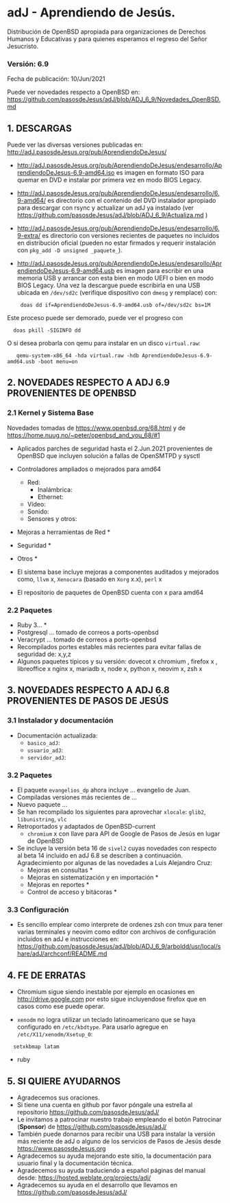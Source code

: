 # adJ - Aprendiendo de Jesús.
Distribución de OpenBSD apropiada para organizaciones de Derechos Humanos
y Educativas y para quienes esperamos el regreso del Señor Jesucristo.

### Versión: 6.9
Fecha de publicación: 10/Jun/2021

Puede ver novedades respecto a OpenBSD en:
  <https://github.com/pasosdeJesus/adJ/blob/ADJ_6_9/Novedades_OpenBSD.md>

## 1. DESCARGAS

Puede ver las diversas versiones publicadas en: 
  <http://adJ.pasosdeJesus.org/pub/AprendiendoDeJesus/>

* <http://adJ.pasosdeJesus.org/pub/AprendiendoDeJesus/endesarrollo/AprendiendoDeJesus-6.9-amd64.iso> 
  es imagen en formato ISO para quemar en DVD e instalar por primera vez
  en modo BIOS Legacy.
* <http://adJ.pasosdeJesus.org/pub/AprendiendoDeJesus/endesarrollo/6.9-amd64/>
  es directorio con el contenido del DVD instalador apropiado para descargar 
  con rsync y actualizar un adJ ya instalado (ver  
  <https://github.com/pasosdeJesus/adJ/blob/ADJ_6_9/Actualiza.md> )
* <http://adJ.pasosdeJesus.org/pub/AprendiendoDeJesus/endesarrollo/6.9-extra/> es 
  directorio con versiones recientes de paquetes no incluidos en distribución 
  oficial (pueden no estar firmados y requerir instalación con 
  `pkg_add -D unsigned _paquete_`).
* <http://adJ.pasosdeJesus.org/pub/AprendiendoDeJesus/endesarollo/AprendiendoDeJesus-6.9-amd64.usb> 
  es imagen para escribir en una memoria USB y arrancar con esta bien en
  modo UEFI o bien en modo BIOS Legacy. Una vez 
  la descargue puede escribirla en una USB ubicada en `/dev/sd2c` 
  (verifique dispositivo con `dmesg` y remplace) con:

       doas dd if=AprendiendoDeJesus-6.9-amd64.usb of=/dev/sd2c bs=1M

 Este proceso puede ser demorado, puede ver el progreso con 

      doas pkill -SIGINFO dd

 O si desea probarla con qemu para instalar en un disco `virtual.raw`:

       qemu-system-x86_64 -hda virtual.raw -hdb AprendiendoDeJesus-6.9-amd64.usb -boot menu=on


## 2. NOVEDADES RESPECTO A ADJ 6.9 PROVENIENTES DE OPENBSD

### 2.1 Kernel y Sistema Base

Novedades tomadas de <https://www.openbsd.org/68.html> y de 
<https://home.nuug.no/~peter/openbsd_and_you_68/#1>

* Aplicados parches de seguridad hasta el 2.Jun.2021 provenientes de 
  OpenBSD que incluyen solución a fallas de OpenSMTPD y sysctl
* Controladores ampliados o mejorados para amd64
	* Red:
		* Inalámbrica: 
		* Ethernet:
	* Vídeo: 
	* Sonido:
	* Sensores y otros:

* Mejoras a herramientas de Red
  * 

* Seguridad
	* 
* Otros
  * 
* El sistema base incluye mejoras a componentes auditados y mejorados 
  como, `llvm` x,  `Xenocara` (basado en `Xorg` x.x),
  `perl` x
* El repositorio de paquetes de OpenBSD cuenta con x para amd64


### 2.2 Paquetes 

* Ruby 3...
  * 
* Postgresql ... tomado de correos a ports-openbsd
* Veracrypt ...  tomado de correos a ports-openbsd
* Recompilados portes estables más recientes para evitar fallas de seguridad 
  de: x,y,z
* Algunos paquetes típicos y su versión: dovecot x
  chromium , firefox x , libreoffice x
  nginx x, mariadb x, node x, python x, neovim x,
  zsh x


## 3. NOVEDADES RESPECTO A ADJ 6.8 PROVENIENTES DE PASOS DE JESÚS

### 3.1 Instalador y documentación

* Documentación actualizada: 
	* `basico_adJ`: 
	* `usuario_adJ`: 
	* `servidor_adJ`:

### 3.2 Paquetes

* El paquete `evangelios_dp` ahora incluye ...
  evangelio de Juan.
* Compiladas versiones más recientes de ...
* Nuevo paquete ...
* Se han recompilado los siguientes para aprovechar `xlocale`:
   `glib2`, `libunistring`, `vlc`
* Retroportados y adaptados de OpenBSD-current 
  * `chromium` x con llave para API de Google de Pasos de Jesús 
     en lugar de OpenBSD
* Se incluye la versión beta 16 de `sivel2` cuyas novedades con respecto al 
  beta 14 incluido en adJ 6.8 se describen a continuación. Agradecimiento por
  algunas de las novedades a Luis Alejandro Cruz:
  * Mejoras en consultas
    * 
  * Mejoras en sistematización y en importación 
    * 
  * Mejoras en reportes 
    * 
  * Control de acceso y bitácoras
    * 


### 3.3 Configuración
* Es sencillo emplear como interprete de ordenes zsh con tmux para
  tener varias terminales y neovim como editor con archivos de 
  configuración incluidos en adJ e instrucciones en:  
  <https://github.com/pasosdeJesus/adJ/blob/ADJ_6_9/arboldd/usr/local/share/adJ/archconf/README.md>

## 4. FE DE ERRATAS

- Chromium sigue siendo inestable por ejemplo en ocasiones en 
  <http://drive.google.com>
  por esto sigue incluyendose firefox que en casos como ese puede operar.

- `xenodm` no logra utilizar un teclado latinoamericano que se haya
  configurado en `/etc/kbdtype`.  Para usarlo
  agregue en `/etc/X11/xenodm/Xsetup_0`:
```
  setxkbmap latam
```
- ruby 

## 5. SI QUIERE AYUDARNOS

* Agradecemos sus oraciones.
* Si tiene una cuenta en github por favor póngale una estrella al
  repositorio <https://github.com/pasosdeJesus/adJ/>
* Le invitamos a patrocinar nuestro trabajo empleando el botón
  Patrocinar (__Sponsor__) de <https://github.com/pasosdeJesus/adJ/>
* También puede donarnos para recibir una USB para instalar la
  versión más reciente de adJ o alguno de los servicios de Pasos
  de Jesús desde <https://www.pasosdeJesus.org>
* Agradecemos su ayuda mejorando este sitio, la documentación
  para usuario final y la documentación técnica.
* Agradecemos su ayuda traduciendo a español páginas del
  manual desde: <https://hosted.weblate.org/projects/adj/>
* Agradecemos su ayuda en el desarrollo que llevamos
  en <https://github.com/pasosdeJesus/adJ/>

